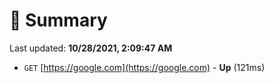 # 📖 Summary
Last updated: **10/28/2021, 2:09:47 AM**

- `GET` [https://google.com](https://google.com) - **Up** (121ms)
